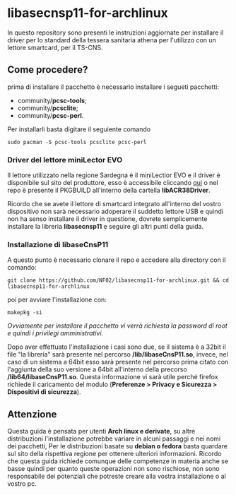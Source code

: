 # libasecnsp11-for-archlinux
In questo repository sono presenti le instruzioni aggiornate per installare il driver per lo standard della tessera sanitaria athena per l'utilizzo con un lettore smartcard, per il TS-CNS.
## Come procedere?
prima di installare il pacchetto è necessario installare i segueti pacchetti:
- community/**pcsc-tools**;
- community/**pcsclite**;
- community/**pcsc-perl**.

Per installarli basta digitare il seguiente comando
```
sudo pacman -S pcsc-tools pcsclite pcsc-perl
```
### Driver del lettore miniLector EVO
Il lettore utilizzato nella regione Sardegna è il miniLectior EVO e il driver è disponibile sul sito del produttore, esso è accessibile cliccando <a href="https://www.bit4id.com/it/lettore-di-smart-card-minilector-evo/">qui</a> o nel repo è presente il PKGBUILD all'interno della cartella **libACR38Driver**.

Ricordo che se avete il lettore di smartcard integrato all'interno del vostro dispositivo non sarà necessario adoperare il suddetto lettore USB e quindi non ha senso installare il driver in questione, dovrete semplicemente installare la libreria **libasecnsp11** e seguire gli altri punti della guida.

### Installazione di libaseCnsP11
A questo punto è necessario clonare il repo e accedere alla directory con il comando:
```
git clone https://github.com/NF02/libasecnsp11-for-archlinux.git && cd libasecnsp11-for-archlinux
```
poi per avviare l'installazione con:
```
makepkg -si
```
*Ovviamente per installare il pacchetto vi verrà richiesta la password di root e quindi i privilegi amministrativi.*

Dopo aver effettuato l'installazione i casi sono due, se il sistema è a 32bit il file "la libreria" sarà presente nel percorso **/lib/libaseCnsP11.so**, invece, nel caso di un sistema a 64bit esso sarà presente nel percorso prima citato con l'aggiunta della suo versione a 64bit all'interno della precorso **/lib64/libaseCnsP11.so**. Questa informazione vi sarà utile perché firefox richiede il caricamento del modulo (**Preferenze > Privacy e Sicurezza > Dispositivi di sicurezza**).

## Attenzione
Questa guida è pensata per utenti **Arch linux e derivate**, su altre distribuzioni l'installazione potrebbe variare in alcuni passaggi e nei nomi dei pacchetti, Per le distribuzioni basate su **debian o fedora** basta quardare sul sito della rispettiva regione per ottenere ulteriori informazioni. Ricordo che questa guida richiede comunque delle competenze in materia anche se basse quindi per quanto queste operazioni non sono rischiose, non sono responsabile dei potenziali che potreste creare alla vostra installazione o al vostro pc.
